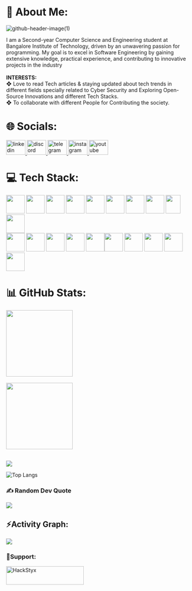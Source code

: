 
# 💫 About Me:

![github-header-image(1)](https://github.com/HackStyx/HackStyx/assets/137396151/30c3a1b9-b750-4a6c-bd55-0144e85f60f0)

I am a Second-year Computer Science and Engineering student at Bangalore Institute of Technology, driven by an unwavering passion for programming. My goal is to excel in Software Engineering by gaining extensive knowledge, practical experience, and contributing to innovative projects in the industry<br><br><b>INTERESTS:</b><br>❖ Love to read Tech articles & staying updated about tech trends in different fields specially related to Cyber Security and Exploring Open-Source Innovations and different Tech Stacks.<br>❖ To collaborate with different People for Contributing the society.


# 🌐 Socials:
<div align="left">
  <a href="https://linkedin.com/in/princekumargupta" target="_blank">
    <img src="https://raw.githubusercontent.com/maurodesouza/profile-readme-generator/master/src/assets/icons/social/linkedin/default.svg" width="52" height="40" alt="linkedin logo"  />
  </a>
  <a href="https://discord.com/users/1014847160329699348" target="_blank">
    <img src="https://raw.githubusercontent.com/maurodesouza/profile-readme-generator/master/src/assets/icons/social/discord/default.svg" width="52" height="40" alt="discord logo"  />
  </a>
  <a href="https://t.me/prince_kumar_gupta" target="_blank">
    <img src="https://raw.githubusercontent.com/maurodesouza/profile-readme-generator/master/src/assets/icons/social/telegram/default.svg" width="52" height="40" alt="telegram logo"  />
  </a>
  <a href="https://instagram.com/heyy_im.prince" target="_blank">
    <img src="https://raw.githubusercontent.com/maurodesouza/profile-readme-generator/master/src/assets/icons/social/instagram/default.svg" width="52" height="40" alt="instagram logo"  />
  </a>
  <a href="https://youtube.com/@princekumargupta" target="_blank">
    <img src="https://raw.githubusercontent.com/maurodesouza/profile-readme-generator/master/src/assets/icons/social/youtube/default.svg" width="52" height="40" alt="youtube logo"  />
  </a>
</div>

###




# 💻 Tech Stack:
<img src="https://user-images.githubusercontent.com/25181517/192106070-46255bcf-65e6-4c6b-a296-bf8d0d8fb2a7.png" width="50" height="50"> <img src="https://user-images.githubusercontent.com/25181517/192106073-90fffafe-3562-4ff9-a37e-c77a2da0ff58.png" width="50" height="50"> <img src="https://user-images.githubusercontent.com/25181517/117201156-9a724800-adec-11eb-9a9d-3cd0f67da4bc.png" width="50" height="50"> <img src="https://user-images.githubusercontent.com/25181517/183423507-c056a6f9-1ba8-4312-a350-19bcbc5a8697.png" width="50" height="50"> <img src="https://prod-backend-company-uploads-transcend-io.s3.amazonaws.com/8d6dc27b-6eef-4afc-8e75-1e1ac922e35f/e8d51866-cab8-4ea9-9ab7-b72dea449a4f" width="50" height="50"> <img src="https://upload.wikimedia.org/wikipedia/commons/thumb/0/01/Created_with_Matplotlib-logo.svg/1024px-Created_with_Matplotlib-logo.svg.png" width="50" height="50"> <img src="https://user-images.githubusercontent.com/67586773/105040771-43887300-5a88-11eb-9f01-bee100b9ef22.png" width="50" height="50"> <img src="https://upload.wikimedia.org/wikipedia/commons/thumb/2/22/Pandas_mark.svg/1200px-Pandas_mark.svg.png" width="50" height="50"> <img src="https://upload.wikimedia.org/wikipedia/commons/thumb/1/10/PyTorch_logo_icon.svg/744px-PyTorch_logo_icon.svg.png?20200318225611" width="40" height="50"> <img src="https://upload.wikimedia.org/wikipedia/commons/thumb/9/9e/UbuntuCoF.svg/2048px-UbuntuCoF.svg.png" width="50" height="50"></br><img src="https://user-images.githubusercontent.com/25181517/192158954-f88b5814-d510-4564-b285-dff7d6400dad.png" width="50" height="50"> <img src="https://user-images.githubusercontent.com/25181517/183898674-75a4a1b1-f960-4ea9-abcb-637170a00a75.png" width="50" height="50"> <img src="https://user-images.githubusercontent.com/25181517/183898054-b3d693d4-dafb-4808-a509-bab54cf5de34.png" width="50" height="50"> <img src="https://user-images.githubusercontent.com/25181517/192158957-b1256181-356c-46a3-beb9-487af08a6266.png" width="50" height="50"> <img src="https://user-images.githubusercontent.com/25181517/189716855-2c69ca7a-5149-4647-936d-780610911353.png" width="50" height="50"><img src="https://user-images.githubusercontent.com/25181517/192108372-f71d70ac-7ae6-4c0d-8395-51d8870c2ef0.png" width="50" height="50"> <img src="https://user-images.githubusercontent.com/25181517/192108374-8da61ba1-99ec-41d7-80b8-fb2f7c0a4948.png" width="50" height="50"> <img src="https://user-images.githubusercontent.com/25181517/192108891-d86b6220-e232-423a-bf5f-90903e6887c3.png" width="50" height="50"> <img src="https://user-images.githubusercontent.com/25181517/192108890-200809d1-439c-4e23-90d3-b090cf9a4eea.png" width="50" height="50"> <img src="https://user-images.githubusercontent.com/25181517/192158606-7c2ef6bd-6e04-47cf-b5bc-da2797cb5bda.png" width="50" height="50">

# 📊 GitHub Stats:
<div align="left">  
<a href="https://github.com/HackStyx">  
<img align="center" src="http://github-profile-summary-cards.vercel.app/api/cards/stats?username=HackStyx&theme=2077" height="180em" />  
</a> 
</br>  
</br>
<img align="center" src="http://github-profile-summary-cards.vercel.app/api/cards/profile-details?username=HackStyx&theme=chartreuse_dark" height="180em" />  
</div>  

<br/>

![](https://github-readme-streak-stats.herokuapp.com/?user=Hackstyx&theme=dark&hide_border=false)<br/>

![Top Langs](https://github-readme-stats.vercel.app/api/top-langs/?username=HackStyx&layout=compact)


### ✍️ Random Dev Quote
![](https://quotes-github-readme.vercel.app/api?type=horizontal&theme=radical)


<h2 align="left">⚡Activity Graph:</h2>  
<img align="center" src="https://github-readme-activity-graph.vercel.app/graph?username=HackStyx&theme=default"/>  

  
  

<h3 align="left">💞Support:</h3>  
<p><a href="https://www.buymeacoffee.com/HackStyx"> <img align="left" src="https://cdn.buymeacoffee.com/buttons/v2/default-yellow.png" height="50" width="210" alt="HackStyx" /></a></p><br><br>  
